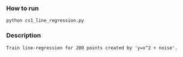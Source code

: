 ﻿### How to run
```
python cs1_line_regression.py
```

### Description
```
Train line-regression for 200 points created by 'y=x^2 + noise'.
```